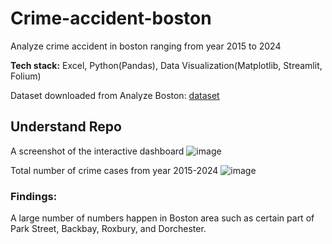 # Crime-accident-boston
Analyze crime accident in boston ranging from year 2015 to 2024

<b>Tech stack:</b> Excel, Python(Pandas), Data Visualization(Matplotlib, Streamlit, Folium)

Dataset downloaded from Analyze Boston: [dataset](https://data.boston.gov/dataset/crime-incident-reports-august-2015-to-date-source-new-system)

## Understand Repo


A screenshot of the interactive dashboard
![image](https://github.com/user-attachments/assets/7bb82803-a91f-424e-ad81-99bf70bd06cb)



Total number of crime cases from year 2015-2024
![image](https://github.com/user-attachments/assets/aca19401-1c02-49bb-9c78-1543c4f2be29)


### Findings:

A large number of numbers happen in Boston area such as certain part of Park Street, Backbay, Roxbury, and Dorchester.

